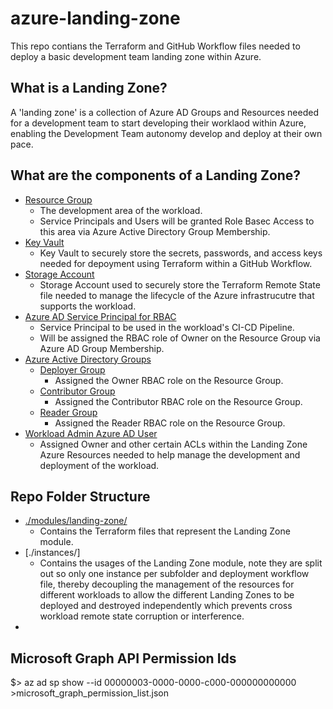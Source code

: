 # azure-landing-zone

This repo contians the Terraform and GitHub Workflow files needed to deploy a basic development team landing zone within Azure.

## What is a Landing Zone?

A 'landing zone' is a collection of Azure AD Groups and Resources needed for a development team to start developing their worklaod within Azure, enabling the Development Team autonomy develop and deploy at their own pace.

## What are the components of a Landing Zone?

- [Resource Group](modules/landing-zone/main.tf#L21)
  - The development area of the workload.
  - Service Principals and Users will be granted Role Basec Access to this area via Azure Active Directory Group Membership.
- [Key Vault](modules/landing-zone/key-vault.tf)
  - Key Vault to securely store the secrets, passwords, and access keys needed for depoyment using Terraform within a GitHub Workflow.
- [Storage Account](modules/landing-zone/storage-account.tf)
  - Storage Account used to securely store the Terraform Remote State file needed to manage the lifecycle of the Azure infrastrucutre that supports the workload.
- [Azure AD Service Principal for RBAC](modules/landing-zone/ad-service-principal.tf)
  - Service Principal to be used in the workload's CI-CD Pipeline.
  - Will be assigned the RBAC role of Owner on the Resource Group via Azure AD Group Membership.
- [Azure Active Directory Groups](modules/landing-zone/ad-groups.tf)
  - [Deployer Group](modules/landing-zone/ad-groups.tf#L1)
    - Assigned the Owner RBAC role on the Resource Group.
  - [Contributor Group](modules/landing-zone/ad-groups.tf#L17)
    - Assigned the Contributor RBAC role on the Resource Group.
  - [Reader Group](modules/landing-zone/ad-groups.tf#L33)
    - Assigned the Reader RBAC role on the Resource Group.
- [Workload Admin Azure AD User](modules/landing-zone/main.tf#L17)
  - Assigned Owner and other certain ACLs within the Landing Zone Azure Resources needed to help manage the development and deployment of the workload.

## Repo Folder Structure

- [./modules/landing-zone/](modules/landing-zone/)
  - Contains the Terraform files that represent the Landing Zone module.
- [./instances/]
  - Contains the usages of the Landing Zone module, note they are split out so only one instance per subfolder and deployment workflow file, thereby decoupling the management of the resources for different workloads to allow the different Landing Zones to be deployed and destroyed independently which prevents cross workload remote state corruption or interference.
- 

## Microsoft Graph API Permission Ids

  $> az ad sp show --id 00000003-0000-0000-c000-000000000000 >microsoft_graph_permission_list.json
